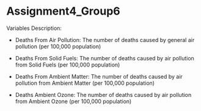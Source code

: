 # Assignment4_Group6

Variables Description:

- Deaths From Air Pollution: The number of deaths caused by general air pollution (per 100,000 population)

- Deaths From Solid Fuels: The number of deaths caused by air pollution from Solid Fuels (per 100,000 population)

- Deaths From Ambient Matter: The number of deaths caused by air pollution from Ambient Matter (per 100,000 population)

- Deaths Ambient Ozone: The number of deaths caused by air pollution from Ambient Ozone (per 100,000 population)